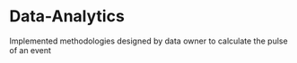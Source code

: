 # Data-Analytics
Implemented methodologies designed by data owner to calculate the pulse of an event
